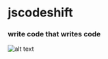 # jscodeshift
### write code that writes code

![alt text](https://github.com/Cyberican/jscodeshift/tree/master/images/ArtificialIntelligence13-512.png "Logo Title Text 1")

